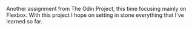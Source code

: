 Another assignment from The Odin Project, this time focusing mainly on Flexbox. With this project I hope on setting in stone everything that I've learned so far.